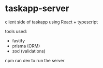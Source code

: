 # taskapp-server

client side of taskapp using React + typescript

tools used:
- fastify
- prisma (ORM)
- zod (validations)


npm run dev to run the server


